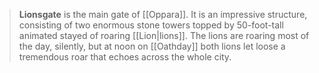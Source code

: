 > **Lionsgate** is the main gate of [[Oppara]]. It is an impressive structure, consisting of two enormous stone towers topped by 50-foot-tall animated stayed of roaring [[Lion|lions]]. The lions are roaring most of the day, silently, but at noon on [[Oathday]] both lions let loose a tremendous roar that echoes across the whole city.








